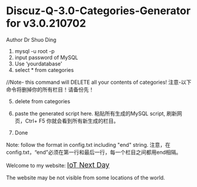 # Discuz-Q-3.0-Categories-Generator for v3.0.210702
  Author Dr Shuo Ding  
 
1. mysql -u root -p
2. input password of MySQL
3. Use ‘yourdatabase'
4. select * from categories

//Note- this command will DELETE all your contents of categories! 注意-以下命令将删掉你的所有栏目！请备份先！

5. delete from categories

6. paste the generated script here.  粘贴所有生成的MySQL script, 刷新网页，Ctrl+ F5 你就会看到所有新生成的栏目。

7. Done

Note: follow the format in config.txt including "end" string. 注意，在config.txt，“end”必须在第一行和最后一行，每一个栏目之间都用end相隔。
 
Welcome to my website:
<a href="https://iotnextday.com" style="font-size:19px">IoT Next Day</a>
 
The website may be not visible from some locations of the world. 
